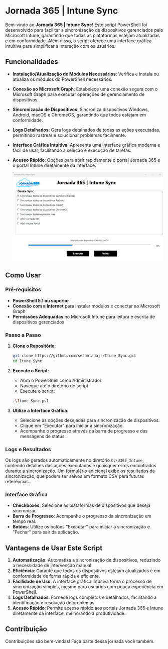 # Jornada 365 | Intune Sync

Bem-vindo ao **Jornada 365 | Intune Sync**! Este script PowerShell foi desenvolvido para facilitar a sincronização de dispositivos gerenciados pelo Microsoft Intune, garantindo que todas as plataformas estejam atualizadas e em conformidade. Além disso, o script oferece uma interface gráfica intuitiva para simplificar a interação com os usuários.

## Funcionalidades

- **Instalação/Atualização de Módulos Necessários**: Verifica e instala ou atualiza os módulos do PowerShell necessários.
- **Conexão ao Microsoft Graph**: Estabelece uma conexão segura com o Microsoft Graph para executar operações de gerenciamento de dispositivos.
- **Sincronização de Dispositivos**: Sincroniza dispositivos Windows, Android, macOS e ChromeOS, garantindo que todos estejam em conformidade.
- **Logs Detalhados**: Gera logs detalhados de todas as ações executadas, permitindo rastrear e solucionar problemas facilmente.
- **Interface Gráfica Intuitiva**: Apresenta uma interface gráfica moderna e fácil de usar, facilitando a seleção e execução de tarefas.
- **Acesso Rápido**: Opções para abrir rapidamente o portal Jornada 365 e o portal Intune diretamente da interface.

  ![MENU SCRIPT](https://github.com/sesantanajr/Itune_Sync/blob/main/Jornada%20365%20Intune%20Sync.png)

## Como Usar

### Pré-requisitos

- **PowerShell 5.1 ou superior**
- **Conexão com a Internet** para instalar módulos e conectar ao Microsoft Graph
- **Permissões Adequadas** no Microsoft Intune para leitura e escrita de dispositivos gerenciados

### Passo a Passo

1. **Clone o Repositório**:
    ```sh
    git clone https://github.com/sesantanajr/Itune_Sync.git
    cd Itune_Sync
    ```

2. **Execute o Script**:
    - Abra o PowerShell como Administrador
    - Navegue até o diretório do script
    - Execute o script:
    ```sh
    .\Itune_Sync.ps1
    ```

3. **Utilize a Interface Gráfica**:
    - Selecione as opções desejadas para sincronização de dispositivos.
    - Clique em "Executar" para iniciar a sincronização.
    - Acompanhe o progresso através da barra de progresso e das mensagens de status.

### Logs e Resultados

Os logs são gerados automaticamente no diretório `C:\J365_Intune`, contendo detalhes das ações executadas e quaisquer erros encontrados durante a sincronização. Um formulário adicional exibe os resultados da sincronização, que podem ser salvos em formato CSV para futuras referências.

### Interface Gráfica

- **Checkboxes**: Selecione as plataformas de dispositivos que deseja sincronizar.
- **Barra de Progresso**: Acompanhe o progresso da sincronização em tempo real.
- **Botões**: Utilize os botões "Executar" para iniciar a sincronização e "Fechar" para sair da aplicação.

## Vantagens de Usar Este Script

1. **Automatização**: Automatiza a sincronização de dispositivos, reduzindo a necessidade de intervenção manual.
2. **Eficiência**: Garante que todos os dispositivos estejam atualizados e em conformidade de forma rápida e eficiente.
3. **Facilidade de Uso**: A interface gráfica intuitiva torna o processo de sincronização simples, mesmo para usuários com pouca experiência em PowerShell.
4. **Logs Detalhados**: Fornece logs completos e detalhados, facilitando a identificação e resolução de problemas.
5. **Acesso Rápido**: Permite acesso rápido aos portais Jornada 365 e Intune diretamente da interface, melhorando a produtividade.

## Contribuição

Contribuições são bem-vindas! Faça parte dessa jornada você também.
